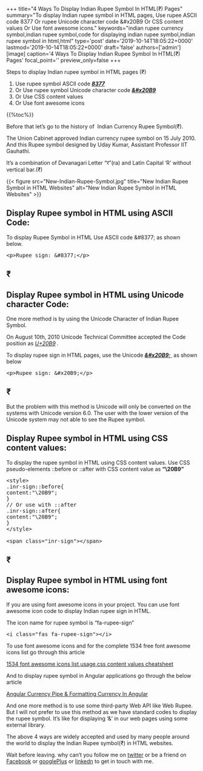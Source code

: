 +++
title="4 Ways To Display Indian Rupee Symbol In HTML(₹) Pages"
summary="To display Indian rupee symbol in HTML pages, Use rupee ASCII code 8377 Or rupee Unicode character code &#x20B9 Or CSS content values Or Use font awesome icons."
keywords="indian rupee currency symbol,indian rupee symbol,code for displaying indian rupee symbol,indian rupee symbol in html,html"
type='post'
date='2019-10-14T18:05:22+0000'
lastmod='2019-10-14T18:05:22+0000'
draft='false'
authors=['admin']
[image]
caption='4 Ways To Display Indian Rupee Symbol In HTML(₹) Pages'
focal_point=''
preview_only=false
+++


Steps to display Indian rupee symbol in HTML pages (₹)

<ol><li>Use rupee symbol ASCII code <em><strong><span style="text-decoration: underline;">8377</span></strong></em></li><li>Or Use rupee symbol Unicode character code <span style="text-decoration: underline;"><em><strong>&amp;#x20B9</strong></em></span></li><li>Or Use CSS content values</li><li>Or Use font awesome icons</li></ol>

{{%toc%}}

Before that let’s go to the history of &nbsp;Indian Currency Rupee Symbol(₹).

The Union Cabinet&nbsp;approved Indian currency rupee symbol&nbsp;on 15 July 2010. And this Rupee symbol designed by&nbsp;Uday Kumar, Assistant Professor IIT Gauhathi.

It’s a combination of Devanagari Letter “र”(ra)&nbsp;and Latin Capital ‘R’ without vertical bar.(₹)

{{< figure src="New-Indian-Rupee-Symbol.jpg" title="New Indian Rupee Symbol in HTML Websites" alt="New Indian Rupee Symbol in HTML Websites" >}}

## Display Rupee symbol in HTML using ASCII Code:

To display Rupee Symbol in HTML Use ASCII code &amp;#8377; as shown below.

<pre>&lt;p&gt;Rupee sign: &amp;#8377;&lt;/p&gt;</pre>

## ₹

## Display Rupee symbol in HTML using Unicode character Code:

One more method is by using the Unicode Character of Indian Rupee Symbol.

On August 10th, 2010 Unicode Technical Committee accepted the Code position as <span style="text-decoration: underline;"><em>U+20B9</em></span><em> .</em>

To display rupee sign in HTML pages, use the Unicode <span style="text-decoration: underline;"><em><strong>&amp;#x20B9;</strong></em>&nbsp;</span> as shown below

<pre>&lt;p&gt;Rupee sign: &amp;#x20B9;&lt;/p&gt;</pre>

## ₹

But the problem with this method is Unicode will only be converted on the systems with Unicode version 6.0. The user with the lower version of the Unicode system may not able to see the Rupee symbol.

## Display Rupee symbol in HTML using CSS content values:

To display the rupee symbol in HTML using CSS content values. Use CSS pseudo-elements ::before or ::after with CSS content value as <strong>“\20B9”</strong>

<pre>&lt;style&gt;
.inr-sign::before{
content:"\20B9";
}
// Or use with ::after
.inr-sign::after{
content:"\20B9";
}
&lt;/style&gt;

&lt;span class="inr-sign"&gt;&lt;/span&gt;</pre>

## ₹

## Display Rupee symbol in HTML using font awesome icons:

If you are using font awesome icons in your project. You can use font awesome icon code to display Indian rupee sign in HTML.

The icon name for rupee symbol is “fa-rupee-sign”

<pre>&lt;i class="fas fa-rupee-sign"&gt;&lt;/i&gt;</pre>

To use font awesome icons and for the complete 1534 free font awesome icons list go through this article

<a href="https://www.angularjswiki.com/angular/font-awesome-icons-list-usage-css-content-values/" target="_blank" rel="noopener noreferrer">1534 font awesome icons list,usage,css content values cheatsheet</a>

And to display rupee symbol in Angular applications go through the below article

<a href="https://www.angularjswiki.com/angular/angular-currency-pipe-formatting-currency-in-angular/" target="_blank" rel="noopener noreferrer">Angular Currency Pipe &amp; Formatting Currency In Angular</a>

And one more method is to use some third-party Web API like Web Rupee. But I will not prefer to use this method as we have standard codes to display the rupee symbol. It’s like for displaying ‘&amp;’ in our web pages using some external library.

The above 4 ways are widely accepted and used by many people around the world to display the Indian Rupee symbol(₹) in HTML websites.

Wait before leaving.
why can’t you follow me on <a href="https://twitter.com/arungudelli" target="_blank">twitter</a> or be a friend on <a href="https://www.facebook.com/gudelliArun" target="_blank">Facebook</a> or <a href="https://plus.google.com/+ArunkumarGudelli" target="_blank">googlePlus</a> or <a href="https://www.linkedin.com/in/arungudelli/" target="_blank">linkedn</a> to get in touch with me.









